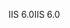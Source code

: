 <span data-ttu-id="59d0f-101">IIS 6.0</span><span class="sxs-lookup"><span data-stu-id="59d0f-101">IIS 6.0</span></span>